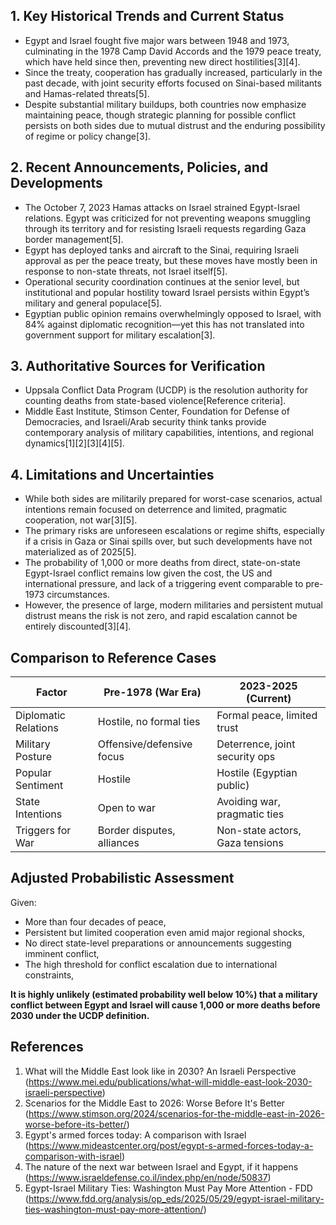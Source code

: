 ## 1. Key Historical Trends and Current Status

- Egypt and Israel fought five major wars between 1948 and 1973, culminating in the 1978 Camp David Accords and the 1979 peace treaty, which have held since then, preventing new direct hostilities[3][4].
- Since the treaty, cooperation has gradually increased, particularly in the past decade, with joint security efforts focused on Sinai-based militants and Hamas-related threats[5].
- Despite substantial military buildups, both countries now emphasize maintaining peace, though strategic planning for possible conflict persists on both sides due to mutual distrust and the enduring possibility of regime or policy change[3].

## 2. Recent Announcements, Policies, and Developments

- The October 7, 2023 Hamas attacks on Israel strained Egypt-Israel relations. Egypt was criticized for not preventing weapons smuggling through its territory and for resisting Israeli requests regarding Gaza border management[5].
- Egypt has deployed tanks and aircraft to the Sinai, requiring Israeli approval as per the peace treaty, but these moves have mostly been in response to non-state threats, not Israel itself[5].
- Operational security coordination continues at the senior level, but institutional and popular hostility toward Israel persists within Egypt’s military and general populace[5].
- Egyptian public opinion remains overwhelmingly opposed to Israel, with 84% against diplomatic recognition—yet this has not translated into government support for military escalation[3].

## 3. Authoritative Sources for Verification

- Uppsala Conflict Data Program (UCDP) is the resolution authority for counting deaths from state-based violence[Reference criteria].
- Middle East Institute, Stimson Center, Foundation for Defense of Democracies, and Israeli/Arab security think tanks provide contemporary analysis of military capabilities, intentions, and regional dynamics[1][2][3][4][5].

## 4. Limitations and Uncertainties

- While both sides are militarily prepared for worst-case scenarios, actual intentions remain focused on deterrence and limited, pragmatic cooperation, not war[3][5].
- The primary risks are unforeseen escalations or regime shifts, especially if a crisis in Gaza or Sinai spills over, but such developments have not materialized as of 2025[5].
- The probability of 1,000 or more deaths from direct, state-on-state Egypt-Israel conflict remains low given the cost, the US and international pressure, and lack of a triggering event comparable to pre-1973 circumstances.
- However, the presence of large, modern militaries and persistent mutual distrust means the risk is not zero, and rapid escalation cannot be entirely discounted[3][4].

## Comparison to Reference Cases

| Factor                       | Pre-1978 (War Era)          | 2023-2025 (Current)              |
|------------------------------|-----------------------------|----------------------------------|
| Diplomatic Relations         | Hostile, no formal ties     | Formal peace, limited trust      |
| Military Posture             | Offensive/defensive focus   | Deterrence, joint security ops   |
| Popular Sentiment            | Hostile                     | Hostile (Egyptian public)        |
| State Intentions             | Open to war                 | Avoiding war, pragmatic ties     |
| Triggers for War             | Border disputes, alliances  | Non-state actors, Gaza tensions  |

## Adjusted Probabilistic Assessment

Given:
- More than four decades of peace,
- Persistent but limited cooperation even amid major regional shocks,
- No direct state-level preparations or announcements suggesting imminent conflict,
- The high threshold for conflict escalation due to international constraints,

**It is highly unlikely (estimated probability well below 10%) that a military conflict between Egypt and Israel will cause 1,000 or more deaths before 2030 under the UCDP definition.**

## References

1. What will the Middle East look like in 2030? An Israeli Perspective (https://www.mei.edu/publications/what-will-middle-east-look-2030-israeli-perspective)
2. Scenarios for the Middle East to 2026: Worse Before It's Better (https://www.stimson.org/2024/scenarios-for-the-middle-east-in-2026-worse-before-its-better/)
3. Egypt's armed forces today: A comparison with Israel (https://www.mideastcenter.org/post/egypt-s-armed-forces-today-a-comparison-with-israel)
4. The nature of the next war between Israel and Egypt, if it happens (https://www.israeldefense.co.il/index.php/en/node/50837)
5. Egypt-Israel Military Ties: Washington Must Pay More Attention - FDD (https://www.fdd.org/analysis/op_eds/2025/05/29/egypt-israel-military-ties-washington-must-pay-more-attention/)